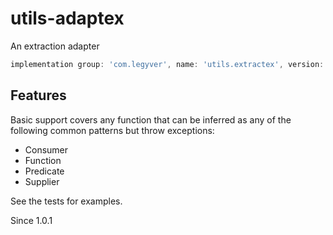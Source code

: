 # utils-adaptex
An extraction adapter

```groovy
implementation group: 'com.legyver', name: 'utils.extractex', version: '3.6.0'
```

## Features
Basic support covers any function that can be inferred as any of the following common patterns but throw exceptions:

- Consumer
- Function
- Predicate
- Supplier

See the tests for examples.

Since 1.0.1